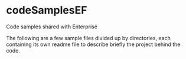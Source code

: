 # codeSamplesEF
Code samples shared with Enterprise

The following are a few sample files divided up by directories, each containing its own readme file to describe briefly the project behind the code.
